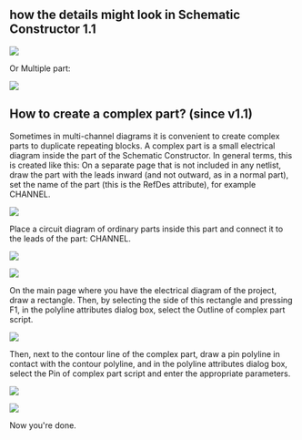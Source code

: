 ## how the details might look in Schematic Constructor 1.1

![](pictures/example.png)

Or Multiple part:

![](pictures/multi_part_2.png)

## How to create a complex part? (since v1.1)

Sometimes in multi-channel diagrams it is convenient to create complex parts to duplicate repeating blocks. A complex part is a small electrical diagram inside the part of the Schematic Constructor. In general terms, this is created like this: On a separate page that is not included in any netlist, draw the part with the leads inward (and not outward, as in a normal part), set the name of the part (this is the RefDes attribute), for example CHANNEL. 

![](pictures/look_part1.png)

Place a circuit diagram of ordinary parts inside this part and connect it to the leads of the part: CHANNEL.

![](pictures/look_part2.png)

![](pictures/look_part3.png)

On the main page where you have the electrical diagram of the project, draw a rectangle. Then, by selecting the side of this rectangle and pressing F1, in the polyline attributes dialog box, select the Outline of complex part script. 

![](pictures/look_part6.png)

Then, next to the contour line of the complex part, draw a pin polyline in contact with the contour polyline, and in the polyline attributes dialog box, select the Pin of complex part script and enter the appropriate parameters.

![](pictures/look_part7.png)

![](pictures/look_part5.png)

Now you're done.
